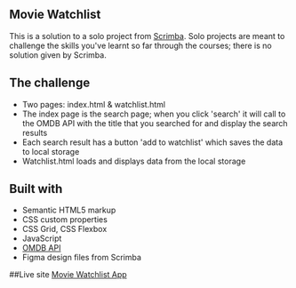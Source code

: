 ## Movie Watchlist

This is a solution to a solo project from [Scrimba](https://www.scrimba.com).
Solo projects are meant to challenge the skills you've learnt so far through the courses; there is no solution given by Scrimba.

## The challenge

- Two pages: index.html & watchlist.html
- The index page is the search page; when you click 'search' it will call to the OMDB API with the title that you searched for and display the search results
- Each search result has a button 'add to watchlist' which saves the data to local storage
- Watchlist.html loads and displays data from the local storage

## Built with

- Semantic HTML5 markup
- CSS custom properties 
- CSS Grid, CSS Flexbox
- JavaScript
- [OMDB API](https://www.omdbapi.com/)
- Figma design files from Scrimba

##Live site
[Movie Watchlist App](https://vladeanclaudiu.github.io/movie-watchlist-app/)
